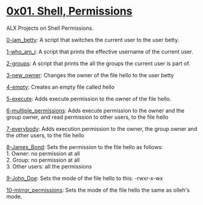 # [0x01. Shell, Permissions](0x01-shell_permissions)  
ALX Projects on Shell Permissions.  

[0-iam_betty](0-iam_betty): A script that switches the current user to the user betty.

[1-who_am_i](1-who_am_1): A script that prints the effective username of the current user.

[2-groups](2-groups): A script that prints the all the groups the current user is part of.

[3-new_owner](3-new_owner): Changes the owner of the file hello to the user betty

[4-empty](4-empty): Creates an empty file called hello

[5-execute](4-execute): Adds execute permission to the owner of the file hello.

[6-multiple_permissions](6-multiple_permissions): Adds execute permission to the owner and the group owner, and read permission to other users, to the file hello

[7-everybody](7-everybody): Adds execution permission to the owner, the group owner and the other users, to the file hello

[8-James_Bond](8-James_Bond): Sets  the permission to the file hello as follows:  
			      1. Owner: no permission at all  
			      2. Group: no permission at all  
			      3. Other users: all the permissions  

[9-John_Doe](9-John_Doe): Sets the mode of the file hello to this: -rwxr-x-wx

[10-mirror_permissions](10-mirror_permissions): Sets the mode of the file hello the same as olleh's mode.
